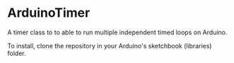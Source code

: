 # ArduinoTimer
A timer class to to able to run multiple independent timed loops on Arduino.

To install, clone the repository in your Arduino's sketchbook (libraries) folder.
